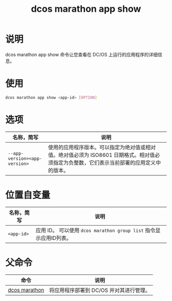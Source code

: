 ﻿---
layout: layout.pug
navigationTitle: dcos marathon app show
title: dcos marathon app show
menuWeight: 6
excerpt: 查看在 DC/OS 上运行的应用程序

enterprise: false
---

# 说明
dcos marathon app show 命令让您查看在 DC/OS 上运行的应用程序的详细信息。

# 使用

```bash
dcos marathon app show <app-id> [OPTION]
```

# 选项

| 名称，简写 | 说明 |
|---------|-------------|
| `--app-version=<app-version>` | 使用的应用程序版本。可以指定为绝对值或相对值。绝对值必须为 ISO8601 日期格式。相对值必须指定为负整数，它们表示当前部署的应用定义中的版本。|

# 位置自变量

| 名称，简写 | 说明 |
|---------|-------------|
| `<app-id>`   |   应用 ID。 可以使用 `dcos marathon group list` 指令显示应用ID列表。|

# 父命令

| 命令 | 说明 |
|---------|-------------|
| [dcos marathon](/cn/1.11/cli/command-reference/dcos-marathon/) | 将应用程序部署到 DC/OS 并对其进行管理。|


